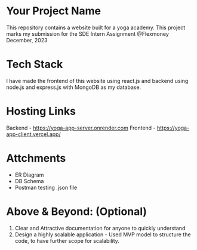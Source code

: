 # Your Project Name

This repository contains a website built for a yoga academy.
This project marks my submission for the SDE Intern Assignment @Flexmoney December, 2023

# Tech Stack
I have made the frontend of this website using react.js and backend using node.js and express.js with MongoDB as my database.

# Hosting Links 
Backend - https://yoga-app-server.onrender.com
Frontend - https://yoga-app-client.vercel.app/

# Attchments
- ER Diagram
- DB Schema
- Postman testing .json file

# Above & Beyond: (Optional)
1. Clear and Attractive documentation for anyone to quickly understand
2. Design a highly scalable application - Used MVP model to structure the code, to have further scope for scalability.
